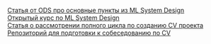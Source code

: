 [Статья от ODS про основные пункты из ML System Design](https://habr.com/ru/companies/ods/articles/698698/)  
[Открытый курс по ML System Design](https://kolodezev.ru/mlsystemdesign.html)  
[Статья о рассмотрении полного цикла по созданию CV проекта](https://habr.com/ru/articles/913604/)  
[Репозиторий для подготовки к собеседованию по CV](https://github.com/Devinterview-io/computer-vision-interview-questions)
